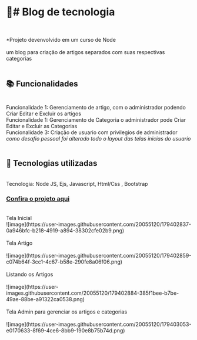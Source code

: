 <h1>📝# Blog de tecnologia </h1><br>

*Projeto devenvolvido em um curso de Node<br>
<br>
um blog para criação de artigos separados com suas respectivas categorias <br><br>



<h2>📚 Funcionalidades</h2><br>
Funcionalidade 1: Gerenciamento de artigo, com o administrador podendo Criar Editar e Excluir os artigos<br>
Funcionalidade 1: Gerenciamento de Categoria o administrador pode Criar Editar e Excluir as Categorias<br>
Funcionalidade 3: Criação de usuario com privilegios de administrador<br>
<i>como desafio pessoal foi alterado todo o layout das telas inicias do usuario</i><br><br>

<h2>🔧 Tecnologias utilizadas</h2><br>
Tecnologia: Node JS, Ejs, Javascript, Html/Css , Bootstrap

  <h3><a href="https://youtu.be/ZWxi7H6Kqk4">Confira o projeto aqui </a> </h3>

<br>
Tela Inicial
  <br>
![image](https://user-images.githubusercontent.com/20055120/179402837-0a946bfc-b218-4919-a894-38302cfe02b9.png)
<br><br>
Tela Artigo
  <br> <br>
![image](https://user-images.githubusercontent.com/20055120/179402859-c074b64f-3cc1-4c67-b58e-290fe8a06f06.png)
<br> <br>
Listando os Artigos
  <br> <br>
![image](https://user-images.githubusercontent.com/20055120/179402884-385f1bee-b7be-49ae-88be-a91322ca0538.png)
  <br> <br>
Tela Admin para gerenciar os artigos e categorias
  <br> <br>
![image](https://user-images.githubusercontent.com/20055120/179403053-e0170633-8f69-4ce6-8bb9-190e8b75b74d.png)



